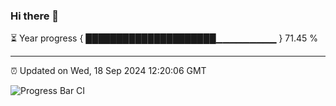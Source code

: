 ### Hi there 👋

⏳ Year progress { █████████████████████▁▁▁▁▁▁▁▁▁ } 71.45 %

---

⏰ Updated on Wed, 18 Sep 2024 12:20:06 GMT

![Progress Bar CI](https://github.com/code-lakshay/GitHub-Actions-Demo/workflows/Progress%20Bar%20CI/badge.svg)
